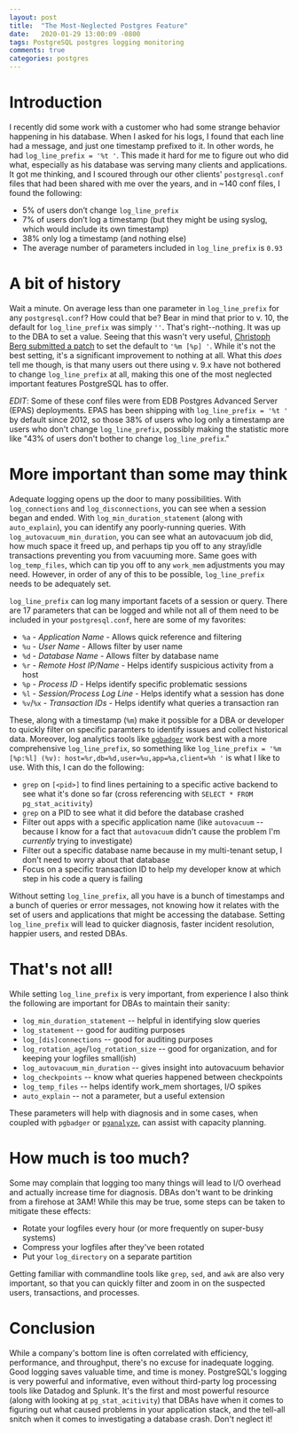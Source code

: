 ```yaml
---
layout: post
title:  "The Most-Neglected Postgres Feature"
date:   2020-01-29 13:00:09 -0800
tags: PostgreSQL postgres logging monitoring
comments: true
categories: postgres
---
```


# Introduction
I recently did some work with a customer who had some strange behavior happening in his database.  When I asked for his logs, I found that each line had a message, and just one timestamp prefixed to it.  In other words, he had `log_line_prefix = '%t '`.  This made it hard for me to figure out who did what, especially as his database was serving many clients and applications.  It got me thinking, and I scoured through our other clients' `postgresql.conf` files that had been shared with me over the years, and in ~140 conf files, I found the following:

* 5% of users don’t change `log_line_prefix`
* 7% of users don’t log a timestamp (but they might be using syslog, which would include its own timestamp)
* 38% only log a timestamp (and nothing else)
* The average number of parameters included in `log_line_prefix` is `0.93`

# A bit of history
Wait a minute.  On average less than one parameter in `log_line_prefix` for any `postgresql.conf`?  How could that be?  Bear in mind that prior to v. 10, the default for `log_line_prefix` was simply `''`.  That's right--nothing.  It was up to the DBA to set a value.  Seeing that this wasn't very useful, [Christoph Berg submitted a patch](https://github.com/postgres/postgres/commit/7d3235ba42f8d5fc70c58e242702cc5e2e3549a6) to set the default to `'%m [%p] '`.  While it's not the best setting, it's a significant improvement to nothing at all.  What this *does* tell me though, is that many users out there using v. 9.x have not bothered to change `log_line_prefix` at all, making this one of the most neglected important features PostgreSQL has to offer.

_EDIT_: Some of these conf files were from EDB Postgres Advanced Server (EPAS) deployments.  EPAS has been shipping with `log_line_prefix = '%t '` by default since 2012, so those 38% of users who log only a timestamp are users who don't change `log_line_prefix`, possibly making the statistic more like "43% of users don't bother to change `log_line_prefix`."

# More important than some may think
Adequate logging opens up the door to many possibilities.  With `log_connections` and `log_disconnections`, you can see when a session began and ended.  With `log_min_duration_statement` (along with `auto_explain`), you can identify any poorly-running queries.  With `log_autovacuum_min_duration`, you can see what an autovacuum job did, how much space it freed up, and perhaps tip you off to any stray/idle transactions preventing you from vacuuming more.  Same goes with `log_temp_files`, which can tip you off to any `work_mem` adjustments you may need.  However, in order of any of this to be possible, `log_line_prefix` needs to be adequately set.

`log_line_prefix` can log many important facets of a session or query.  There are 17 parameters that can be logged and while not all of them need to be included in your `postgresql.conf`, here are some of my favorites:

* `%a` - _Application Name_ - Allows quick reference and filtering
* `%u` - _User Name_ - Allows filter by user name
* `%d` - _Database Name_ - Allows filter by database name
* `%r` - _Remote Host IP/Name_ - Helps identify suspicious activity from a host
* `%p` - _Process ID_ - Helps identify specific problematic sessions
* `%l` - _Session/Process Log Line_ - Helps identify what a session has done
* `%v`/`%x` - _Transaction IDs_ - Helps identify what queries a transaction ran

These, along with a timestamp (`%m`) make it possible for a DBA or developer to quickly filter on specific paramters to identify issues and collect historical data.  Moreover, log analytics tools like [`pgbadger`](https://github.com/darold/pgbadger) work best with a more comprehensive `log_line_prefix`, so something like `log_line_prefix = '%m [%p:%l] (%v): host=%r,db=%d,user=%u,app=%a,client=%h '` is what I like to use.  With this, I can do the following:

* `grep` on `[<pid>]` to find lines pertaining to a specific active backend to see what it's done so far (cross referencing with `SELECT * FROM pg_stat_acitivity`)
* `grep` on a PID to see what it did before the database crashed
* Filter out apps with a specific application name (like `autovacuum` -- because I know for a fact that `autovacuum` didn't cause the problem I'm _currently_ trying to investigate)
* Filter out a specific database name because in my multi-tenant setup, I don't need to worry about that database
* Focus on a specific transaction ID to help my developer know at which step in his code a query is failing

Without setting `log_line_prefix`, all you have is a bunch of timestamps and a bunch of queries or error messages, not knowing how it relates with the set of users and applications that might be accessing the database.  Setting `log_line_prefix` will lead to quicker diagnosis, faster incident resolution, happier users, and rested DBAs.

# That's not all!
While setting `log_line_prefix` is very important, from experience I also think the following are important for DBAs to maintain their sanity:

* `log_min_duration_statement` -- helpful in identifying slow queries
* `log_statement` -- good for auditing purposes
* `log_[dis]connections` -- good for auditing purposes
* `log_rotation_age`/`log_rotation_size` -- good for organization, and for keeping your logfiles small(ish)
* `log_autovacuum_min_duration` -- gives insight into autovacuum behavior
* `log_checkpoints` -- know what queries happened between checkpoints
* `log_temp_files` -- helps identify work_mem shortages, I/O spikes
* `auto_explain` -- not a parameter, but a useful extension

These parameters will help with diagnosis and in some cases, when coupled with `pgbadger` or [`pganalyze`](https://pganalyze.com/), can assist with capacity planning.

# How much is too much?
Some may complain that logging too many things will lead to I/O overhead and actually increase time for diagnosis.  DBAs don't want to be drinking from a firehose at 3AM!  While this may be true, some steps can be taken to mitigate these effects:

* Rotate your logfiles every hour (or more frequently on super-busy systems)
* Compress your logfiles after they've been rotated
* Put your `log_directory` on a separate partition

Getting familiar with commandline tools like `grep`, `sed`, and `awk` are also very important, so that you can quickly filter and zoom in on the suspected users, transactions, and processes.

# Conclusion
While a company's bottom line is often correlated with efficiency, performance, and throughput, there's no excuse for inadequate logging. Good logging saves valuable time, and time is money.  PostgreSQL's logging is very powerful and informative, even without third-party log processing tools like Datadog and Splunk.  It's the first and most powerful resource (along with looking at `pg_stat_acitivity`) that DBAs have when it comes to figuring out what caused problems in your application stack, and the tell-all snitch when it comes to investigating a database crash.  Don't neglect it!
